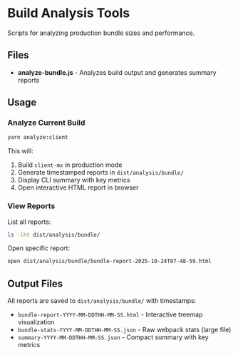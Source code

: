 # Build Analysis Tools

Scripts for analyzing production bundle sizes and performance.

## Files

- **analyze-bundle.js** - Analyzes build output and generates summary reports

## Usage

### Analyze Current Build

```bash
yarn analyze:client
```

This will:
1. Build `client-mx` in production mode
2. Generate timestamped reports in `dist/analysis/bundle/`
3. Display CLI summary with key metrics
4. Open interactive HTML report in browser

### View Reports

List all reports:
```bash
ls -lht dist/analysis/bundle/
```

Open specific report:
```bash
open dist/analysis/bundle/bundle-report-2025-10-24T07-48-59.html
```

## Output Files

All reports are saved to `dist/analysis/bundle/` with timestamps:

- `bundle-report-YYYY-MM-DDTHH-MM-SS.html` - Interactive treemap visualization
- `bundle-stats-YYYY-MM-DDTHH-MM-SS.json` - Raw webpack stats (large file)
- `summary-YYYY-MM-DDTHH-MM-SS.json` - Compact summary with key metrics
